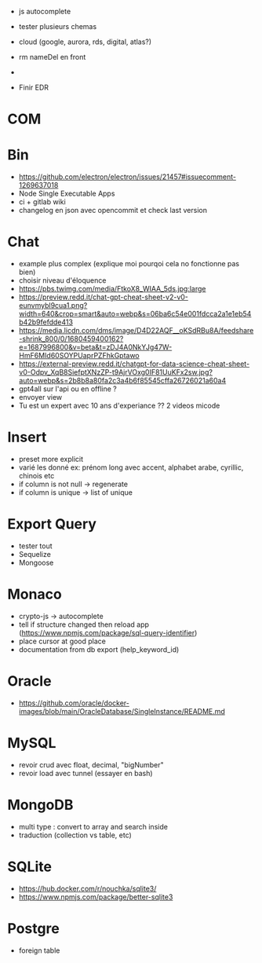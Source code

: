 - js autocomplete
- tester plusieurs chemas

- cloud (google, aurora, rds, digital, atlas?)
- rm nameDel en front
-
- Finir EDR













# COM






# Bin
- https://github.com/electron/electron/issues/21457#issuecomment-1269637018
- Node Single Executable Apps
- ci + gitlab wiki
- changelog en json avec opencommit et check last version

# Chat
- example plus complex (explique moi pourqoi cela no fonctionne pas bien)
- choisir niveau d'éloquence
- https://pbs.twimg.com/media/FtkoX8_WIAA_5ds.jpg:large
- https://preview.redd.it/chat-gpt-cheat-sheet-v2-v0-eunvmybl9cua1.png?width=640&crop=smart&auto=webp&s=06ba6c54e001fdcca2a1e1eb54b42b9fefdde413
- https://media.licdn.com/dms/image/D4D22AQF__oKSdRBu8A/feedshare-shrink_800/0/1680459400162?e=1687996800&v=beta&t=zDJ4A0NkYJg47W-HmF6MId60SOYPUaprPZFhkGptawo
- https://external-preview.redd.it/chatgpt-for-data-science-cheat-sheet-v0-Odpv_XqB8SiefptXNzZP-t9AjrVOxg0IF81UuKFx2sw.jpg?auto=webp&s=2b8b8a80fa2c3a4b6f85545cffa26726021a60a4
- gpt4all sur l'api ou en offline ?
- envoyer view
- Tu est un expert avec 10 ans d'experiance ?? 2 videos micode

# Insert
- preset more explicit
- varié les donné ex: prénom long avec accent, alphabet arabe, cyrillic, chinois etc
- if column is not null -> regenerate
- if column is unique -> list of unique

# Export Query
- tester tout
- Sequelize
- Mongoose

# Monaco
- crypto-js -> autocomplete
- tell if structure changed then reload app (https://www.npmjs.com/package/sql-query-identifier)
- place cursor at good place
- documentation from db export (help_keyword_id)

# Oracle
- https://github.com/oracle/docker-images/blob/main/OracleDatabase/SingleInstance/README.md

# MySQL
- revoir crud avec  float, decimal, "bigNumber"
- revoir load avec tunnel (essayer en bash)

# MongoDB
- multi type : convert to array and search inside
- traduction (collection vs table, etc)

# SQLite
- https://hub.docker.com/r/nouchka/sqlite3/
- https://www.npmjs.com/package/better-sqlite3

# Postgre
- foreign table
